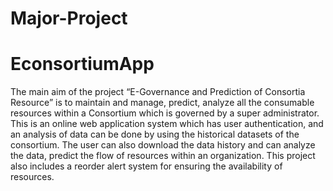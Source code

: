 
# Major-Project

# EconsortiumApp

The main aim of the project “E-Governance and Prediction of Consortia Resource” is to maintain
and manage, predict, analyze all the consumable resources within a Consortium which is governed
by a super administrator. This is an online web application system which has user authentication,
and an analysis of data can be done by using the historical datasets of the consortium. The user can
also download the data history and can analyze the data, predict the flow of resources within an
organization. This project also includes a reorder alert system for ensuring the availability of
resources.
